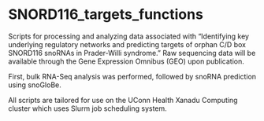 # SNORD116_targets_functions
Scripts for processing and analyzing data associated with “Identifying key underlying regulatory networks and predicting targets of orphan C/D box SNORD116 snoRNAs in Prader-Willi syndrome.” Raw sequencing data will be available through the Gene Expression Omnibus (GEO) upon publication.

First, bulk RNA-Seq analysis was performed, followed by snoRNA prediction using snoGloBe.

All scripts are tailored for use on the UConn Health Xanadu Computing cluster which uses Slurm job scheduling system.
